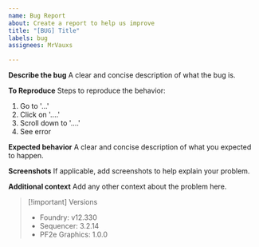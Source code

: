 ```yaml
---
name: Bug Report
about: Create a report to help us improve
title: "[BUG] Title"
labels: bug
assignees: MrVauxs

---
```


**Describe the bug**
A clear and concise description of what the bug is.

**To Reproduce**
Steps to reproduce the behavior:

1. Go to '...'
2. Click on '....'
3. Scroll down to '....'
4. See error

**Expected behavior**
A clear and concise description of what you expected to happen.

**Screenshots**
If applicable, add screenshots to help explain your problem.

**Additional context**
Add any other context about the problem here.

> [!important] Versions
>
> - Foundry: v12.330
> - Sequencer: 3.2.14
> - PF2e Graphics: 1.0.0
